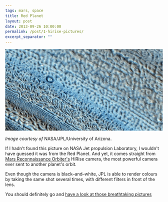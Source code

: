 ```yaml
---
tags: mars, space
title: Red Planet
layout: post
date: 2013-09-26 10:00:00
permalink: /post/1-hirise-pictures/
excerpt_separator: ""
---
```


![Mars' glaciers seen by HiRise camera][1]

*Image courtesy of* NASA/JPL/University of Arizona.

If I hadn't found this picture on NASA Jet propulsion Laboratory, I wouldn't have guessed it was from the Red Planet. And yet, it comes straight from [Mars Reconnaissance Orbiter's][2] HiRise camera, the most powerful camera ever sent to another planet's orbit.

Even though the camera is black–and–white, JPL is able to render colours by taking the same shot several times, with different filters in front of the lens.

You should definitely go and [have a look at those breathtaking pictures][3]

[1]:/static/media/2013/09/mars_glacier.jpg
[2]:http://mars.jpl.nasa.gov/mro/
[3]:http://hirise.lpl.arizona.edu/katalogos.php